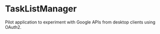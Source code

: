 TaskListManager
===============

Pilot application to experiment with Google APIs from desktop clients using OAuth2.
